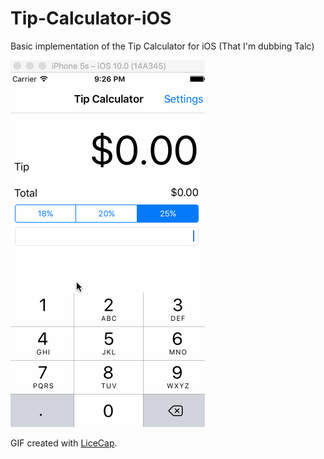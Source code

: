 # Tip-Calculator-iOS

Basic implementation of the Tip Calculator for iOS (That I'm dubbing Talc)

![Video Walkthrough](talc-demo.gif)

GIF created with [LiceCap](http://www.cockos.com/licecap/).
